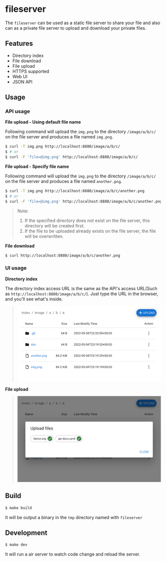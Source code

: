 # fileserver

The `fileserver` can be used as a static file server to share your file and also can as a private file server to upload and download your private files.

## Features
- Directory index
- File download
- File upload
- HTTPS supported
- Web UI
- JSON API

## Usage
### API usage
**File upload - Using default file name**

Following command will upload the `img.png` to the directory `/image/a/b/c/` on the file server and produces a file named `img.png`.
 ```bash
 $ curl -T img.png http://localhost:8880/image/a/b/c/
 $ # or
 $ curl -F 'file=@img.png' http://localhost:8880/image/a/b/c/
 ```

**File upload - Specify file name**

Following command will upload the `img.png` to the directory `/image/a/b/c/` on the file server and produces a file named `another.png`.
 ```bash
 $ curl -T img.png http://localhost:8880/image/a/b/c/another.png
 $ # or
 $ curl -F 'file=@img.png' http://localhost:8880/image/a/b/c/another.png
 ```

> Note: 
> 1. If the specified directory does not exist on the file server, this directory will be created first.
> 2. If the file to be uploaded already exists on the file server, the file will be overwritten.

**File download**
```bash
$ curl http://localhost:8880/image/a/b/c/another.png
```

### UI usage
**Directory index**

The directory index access URL is the same as the API's access URL(Such as `http://localhost:8880/image/a/b/c/`). Just type the URL in the browser, and you'll see what's inside.

> ![Index](_img/index.png)

**File upload**
> ![Upload](_img/upload.png)

## Build
```bash
$ make build
```
It will be output a binary in the `tmp` directory named with `fileserver`

## Development
```bash
$ make dev
```
It will run a air server to watch code change and reload the server.